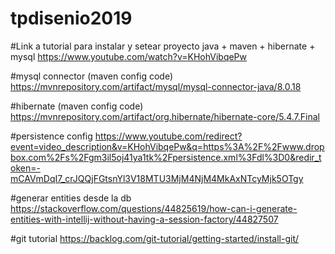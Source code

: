 # tpdisenio2019
#Link a tutorial para instalar y setear proyecto java + maven + hibernate + mysql https://www.youtube.com/watch?v=KHohVibqePw

#mysql connector (maven config code) https://mvnrepository.com/artifact/mysql/mysql-connector-java/8.0.18

#hibernate (maven config code) https://mvnrepository.com/artifact/org.hibernate/hibernate-core/5.4.7.Final

#persistence config https://www.youtube.com/redirect?event=video_description&v=KHohVibqePw&q=https%3A%2F%2Fwww.dropbox.com%2Fs%2Fgm3il5oj41ya1tk%2Fpersistence.xml%3Fdl%3D0&redir_token=-mCAVmDqI7_crJQQjFGtsnYl3V18MTU3MjM4NjM4MkAxNTcyMjk5OTgy

#generar entities desde la db https://stackoverflow.com/questions/44825619/how-can-i-generate-entities-with-intellij-without-having-a-session-factory/44827507

#git tutorial https://backlog.com/git-tutorial/getting-started/install-git/

